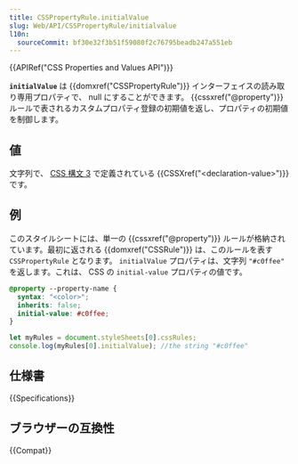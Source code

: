 ```yaml
---
title: CSSPropertyRule.initialValue
slug: Web/API/CSSPropertyRule/initialvalue
l10n:
  sourceCommit: bf30e32f3b51f59080f2c76795beadb247a551eb
---
```


{{APIRef("CSS Properties and Values API")}}

**`initialValue`** は {{domxref("CSSPropertyRule")}} インターフェイスの読み取り専用プロパティで、 null にすることができます。 {{cssxref("@property")}} ルールで表されるカスタムプロパティ登録の初期値を返し、プロパティの初期値を制御します。

## 値

文字列で、 [CSS 構文 3](https://www.w3.org/TR/css-syntax-3/#typedef-declaration-value) で定義されている {{CSSXref("&lt;declaration-value&gt;")}} です。

## 例

このスタイルシートには、単一の {{cssxref("@property")}} ルールが格納されています。最初に返される {{domxref("CSSRule")}} は、このルールを表す `CSSPropertyRule` となります。 `initialValue` プロパティは、文字列 `"#c0ffee"` を返します。これは、 CSS の `initial-value` プロパティの値です。

```css
@property --property-name {
  syntax: "<color>";
  inherits: false;
  initial-value: #c0ffee;
}
```

```js
let myRules = document.styleSheets[0].cssRules;
console.log(myRules[0].initialValue); //the string "#c0ffee"
```

## 仕様書

{{Specifications}}

## ブラウザーの互換性

{{Compat}}
